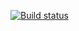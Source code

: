 [![Build status](https://ci.appveyor.com/api/projects/status/6yoio70vq05mk5c7?svg=true)](https://ci.appveyor.com/project/R1Rs/ahj-top-tasks)
